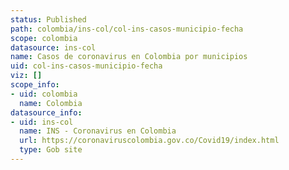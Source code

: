 ```yaml
---
status: Published
path: colombia/ins-col/col-ins-casos-municipio-fecha
scope: colombia
datasource: ins-col
name: Casos de coronavirus en Colombia por municipios
uid: col-ins-casos-municipio-fecha
viz: []
scope_info:
- uid: colombia
  name: Colombia
datasource_info:
- uid: ins-col
  name: INS - Coronavirus en Colombia
  url: https://coronaviruscolombia.gov.co/Covid19/index.html
  type: Gob site
---
```


